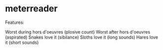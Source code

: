 # meterreader

Features:

Worst during hors d'oeuvres (plosive count)
Worst after hors d'oeuvres (aspirated)
Snakes love it (sibilance)
Sloths love it (long sounds)
Hares love it (short sounds)